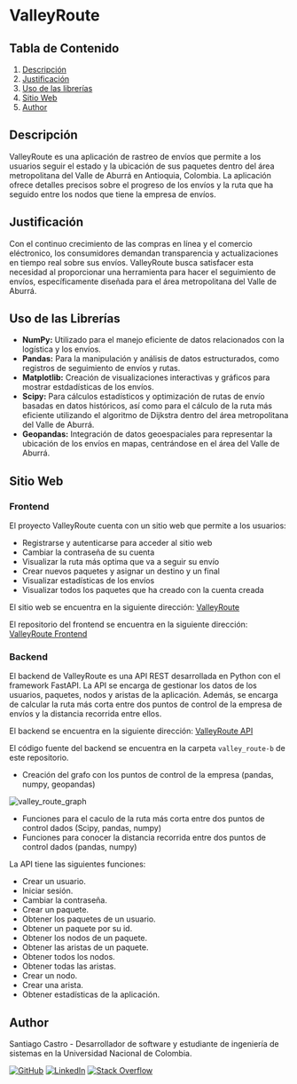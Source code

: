 # ValleyRoute

## Tabla de Contenido
1. [Descripción](#descripción)
2. [Justificación](#justificación)
3. [Uso de las librerías](#uso-de-las-librerías)
4. [Sitio Web](#sitio-web)
7. [Author](#author)

## Descripción
ValleyRoute es una aplicación de rastreo de envíos que permite a los usuarios seguir el estado y la ubicación de sus paquetes dentro del área metropolitana del Valle de Aburrá en Antioquia, Colombia. La aplicación ofrece detalles precisos sobre el progreso de los envíos y la ruta que ha seguido entre los nodos que tiene la empresa de envíos.

## Justificación
Con el continuo crecimiento de las compras en línea y el comercio eléctronico, los consumidores demandan transparencia y actualizaciones en tiempo real sobre sus envíos. ValleyRoute busca satisfacer esta necesidad al proporcionar una herramienta para hacer el seguimiento de envíos, específicamente diseñada para el área metropolitana del Valle de Aburrá.

## Uso de las Librerías
- **NumPy:** Utilizado para el manejo eficiente de datos relacionados con la logística y los envíos.
- **Pandas:** Para la manipulación y análisis de datos estructurados, como registros de seguimiento de envíos y rutas.
- **Matplotlib:** Creación de visualizaciones interactivas y gráficos para mostrar estdadísticas de los envíos.
- **Scipy:** Para cálculos estadísticos y optimización de rutas de envío basadas en datos históricos, así como para el cálculo de la ruta más eficiente utilizando el algoritmo de Dijkstra dentro del área metropolitana del Valle de Aburrá.
- **Geopandas:** Integración de datos geoespaciales para representar la ubicación de los envíos en mapas, centrándose en el área del Valle de Aburrá.

## Sitio Web

### Frontend
El proyecto ValleyRoute cuenta con un sitio web que permite a los usuarios:

- Registrarse y autenticarse para acceder al sitio web
- Cambiar la contraseña de su cuenta
- Visualizar la ruta más optima que va a seguir su envío
- Crear nuevos paquetes y asignar un destino y un final
- Visualizar estadísticas de los envíos
- Visualizar todos los paquetes que ha creado con la cuenta creada


El sitio web se encuentra en la siguiente dirección: [ValleyRoute](http://valleyweb.s3-website-us-east-1.amazonaws.com/)

El repositorio del frontend se encuentra en la siguiente dirección: [ValleyRoute Frontend](https://github.com/sacastrot/valley-route-f)

### Backend

El backend de ValleyRoute es una API REST desarrollada en Python con el framework FastAPI. La API se encarga de gestionar los datos de los usuarios, paquetes, nodos y aristas de la aplicación. Además, se encarga de calcular la ruta más corta entre dos puntos de control de la empresa de envíos y la distancia recorrida entre ellos.

El backend se encuentra en la siguiente dirección: [ValleyRoute API](https://ppi-dai-castros.onrender.com)

El código fuente del backend se encuentra en la carpeta `valley_route-b` de este repositorio.

- Creación del grafo con los puntos de control de la empresa (pandas, numpy, geopandas)


![valley_route_graph](https://github.com/sacastrot/ppi_dai_CASTROs/assets/70394887/d9a3929e-0520-4fec-8c14-cb7ece4f0f1d)

- Funciones para el caculo de la ruta más corta entre dos puntos de control dados (Scipy, pandas, numpy)
- Funciones para conocer la distancia recorrida entre dos puntos de control dados (pandas, numpy)

La API tiene las siguientes funciones:

- Crear un usuario.
- Iniciar sesión.
- Cambiar la contraseña.
- Crear un paquete.
- Obtener los paquetes de un usuario.
- Obtener un paquete por su id.
- Obtener los nodos de un paquete.
- Obtener las aristas de un paquete.
- Obtener todos los nodos.
- Obtener todas las aristas.
- Crear un nodo.
- Crear una arista.
- Obtener estadísticas de la aplicación.


## Author

Santiago Castro - Desarrollador de software y estudiante de ingeniería de sistemas en la Universidad Nacional de Colombia.


[![GitHub](https://img.shields.io/badge/GitHub-Profile-blue?style=flat-square&logo=github)](https://github.com/sacastrot)
[![LinkedIn](https://img.shields.io/badge/LinkedIn-Profile-blue?style=flat-square&logo=linkedin)](https://www.linkedin.com/in/santiago-castro-tabares/)
[![Stack Overflow](https://img.shields.io/badge/Stack%20Overflow-Profile-blue?style=flat-square&logo=stackoverflow)](https://stackoverflow.com/users/19891867/santiago)


